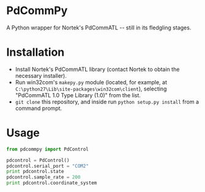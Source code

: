 PdCommPy
========

A Python wrapper for Nortek's PdCommATL -- still in its fledgling stages.


Installation
============
  * Install Nortek's PdCommATL library (contact Nortek to obtain the necessary installer).
  * Run win32com's `makepy.py` module (located, for example, at `C:\python27\Lib\site-packages\win32com\client`),
    selecting "PdCommATL 1.0 Type Library (1.0)" from the list.
  * `git clone` this repository, and inside run `python setup.py install` from a command prompt.

Usage
=====

```python
from pdcommpy import PdControl

pdcontrol = PdControl()
pdcontrol.serial_port = "COM2"
print pdcontrol.state
pdcontrol.sample_rate = 200
print pdcontrol.coordinate_system
```
